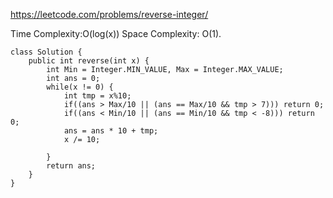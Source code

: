 https://leetcode.com/problems/reverse-integer/

Time Complexity:O(log(x))
Space Complexity: O(1).
```
class Solution {
    public int reverse(int x) {
        int Min = Integer.MIN_VALUE, Max = Integer.MAX_VALUE;
        int ans = 0;
        while(x != 0) {
            int tmp = x%10;
            if((ans > Max/10 || (ans == Max/10 && tmp > 7))) return 0;
            if((ans < Min/10 || (ans == Min/10 && tmp < -8))) return 0;
            ans = ans * 10 + tmp;
            x /= 10;
            
        }
        return ans;
    }
}
```